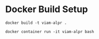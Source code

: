 # Docker Build Setup

```
docker build -t viam-alpr .

docker container run -it viam-alpr bash

````

